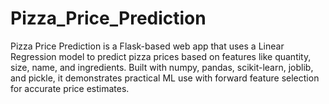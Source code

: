 # Pizza_Price_Prediction
Pizza Price Prediction is a Flask-based web app that uses a Linear Regression model to predict pizza prices based on features like quantity, size, name, and ingredients. Built with numpy, pandas, scikit-learn, joblib, and pickle, it demonstrates practical ML use with forward feature selection for accurate price estimates.
